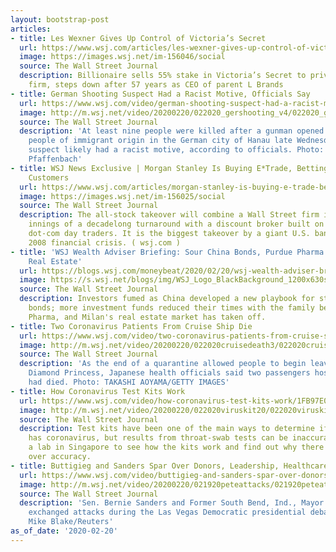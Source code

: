 ```yaml
---
layout: bootstrap-post
articles:
- title: Les Wexner Gives Up Control of Victoria’s Secret
  url: https://www.wsj.com/articles/les-wexner-gives-up-control-of-victorias-secret-11582203604
  image: https://images.wsj.net/im-156046/social
  source: The Wall Street Journal
  description: Billionaire sells 55% stake in Victoria’s Secret to private-equity
    firm, steps down after 57 years as CEO of parent L Brands
- title: German Shooting Suspect Had a Racist Motive, Officials Say
  url: https://www.wsj.com/video/german-shooting-suspect-had-a-racist-motive-officials-say/1A58696B-D9A2-452E-B11B-736ABDC3F0D2.html
  image: http://m.wsj.net/video/20200220/022020_gershooting_v4/022020_gershooting_v4_1280x720.jpg
  source: The Wall Street Journal
  description: 'At least nine people were killed after a gunman opened fire at random
    people of immigrant origin in the German city of Hanau late Wednesday. The  43-year-old
    suspect likely had a racist motive, according to officials. Photo: Reuters/Kai
    Pfaffenbach'
- title: WSJ News Exclusive | Morgan Stanley Is Buying E*Trade, Betting on Littler
    Customers
  url: https://www.wsj.com/articles/morgan-stanley-is-buying-e-trade-betting-on-littler-customers-11582201440
  image: https://images.wsj.net/im-156025/social
  source: The Wall Street Journal
  description: The all-stock takeover will combine a Wall Street firm in the late
    innings of a decadelong turnaround with a discount broker built on the backs of
    dot-com day traders. It is the biggest takeover by a giant U.S. bank since the
    2008 financial crisis. ( wsj.com )
- title: 'WSJ Wealth Adviser Briefing: Sour China Bonds, Purdue Pharma Breaks, Milan
    Real Estate'
  url: https://blogs.wsj.com/moneybeat/2020/02/20/wsj-wealth-adviser-briefing-sour-china-bonds-purdue-pharma-breaks-milan-real-estate/
  image: https://s.wsj.net/blogs/img/WSJ_Logo_BlackBackground_1200x630social
  source: The Wall Street Journal
  description: Investors fumed as China developed a new playbook for state-backed
    bonds; more investment funds reduced their times with the family behind Purdue
    Pharma, and Milan's real estate market has taken off.
- title: Two Coronavirus Patients From Cruise Ship Die
  url: https://www.wsj.com/video/two-coronavirus-patients-from-cruise-ship-die/49DC734E-10D5-4167-BDC1-CA2082100BE5.html
  image: http://m.wsj.net/video/20200220/022020cruisedeath3/022020cruisedeath3_1280x720.jpg
  source: The Wall Street Journal
  description: 'As the end of a quarantine allowed people to begin leaving the coronavirus-stricken
    Diamond Princess, Japanese health officials said two passengers hospitalized earlier
    had died. Photo: TAKASHI AOYAMA/GETTY IMAGES'
- title: How Coronavirus Test Kits Work
  url: https://www.wsj.com/video/how-coronavirus-test-kits-work/1FB97E01-334E-416A-B1EE-E62DB492560C.html
  image: http://m.wsj.net/video/20200220/022020viruskit20/022020viruskit20_1280x720.jpg
  source: The Wall Street Journal
  description: Test kits have been one of the main ways to determine if a patient
    has coronavirus, but results from throat-swab tests can be inaccurate. WSJ visited
    a lab in Singapore to see how the kits work and find out why there are questions
    over accuracy.
- title: Buttigieg and Sanders Spar Over Donors, Leadership, Healthcare
  url: https://www.wsj.com/video/buttigieg-and-sanders-spar-over-donors-leadership-healthcare/9A7372BB-640E-46EE-89B7-CF66CBEAB2B3.html
  image: http://m.wsj.net/video/20200220/021920peteattacks/021920peteattacks_1280x720.jpg
  source: The Wall Street Journal
  description: 'Sen. Bernie Sanders and Former South Bend, Ind., Mayor Pete Buttigieg
    exchanged attacks during the Las Vegas Democratic presidential debate. Photo:
    Mike Blake/Reuters'
as_of_date: '2020-02-20'
---
```



